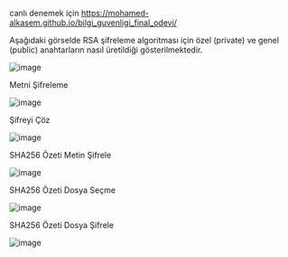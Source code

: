 canlı denemek için https://mohamed-alkasem.github.io/bilgi_guvenligi_final_odevi/

Aşağıdaki görselde RSA şifreleme algoritması için özel (private) ve genel (public) anahtarların nasıl üretildiği gösterilmektedir.

![image](https://github.com/user-attachments/assets/6ef8ded0-ebd6-4d2c-a1e0-a77433c003b1)


Metni Şifreleme 

![image](https://github.com/user-attachments/assets/5b1670e4-a093-45ec-b1c2-f6a158fdefbf)

Şifreyi Çöz

![image](https://github.com/user-attachments/assets/7d479c08-a37e-4838-834f-d5de2b2490ce)

SHA256 Özeti Metin Şifrele

![image](https://github.com/user-attachments/assets/27423798-21ac-4c56-a3d8-8ab4c41ee0a1)

SHA256 Özeti Dosya Seçme 

![image](https://github.com/user-attachments/assets/56a7c8ad-24db-4e92-8ce7-2f79d8b0b000)

SHA256 Özeti Dosya Şifrele

![image](https://github.com/user-attachments/assets/8e2375c7-8ba0-44fd-bbf1-a6eeeca4968b)


